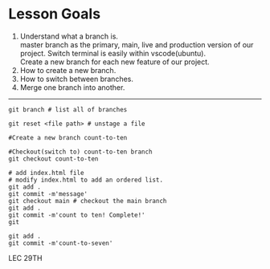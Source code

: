 # Lesson Goals #
1. Understand what a branch is.<br>
master branch as the primary, main, live and production version of our project.
Switch terminal is easily within vscode(ubuntu).<br>
Create a new branch for each new feature of our project. <br>
2. How to create a new branch.<br>
3. How to switch between branches.<br>
4. Merge one branch into another.<br>
-----------------------------------------------------------------
```
git branch # list all of branches

git reset <file path> # unstage a file

#Create a new branch count-to-ten

#Checkout(switch to) count-to-ten branch
git checkout count-to-ten

# add index.html file
# modify index.html to add an ordered list.
git add .
git commit -m'message'
git checkout main # checkout the main branch
git add .
git commit -m'count to ten! Complete!'
git

git add .
git commit -m'count-to-seven'

```

LEC 29TH